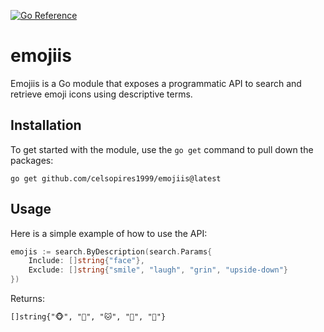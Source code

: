 [![Go Reference](https://pkg.go.dev/badge/github.com/celsopires1999/emojiis.svg)](https://pkg.go.dev/github.com/celsopires1999/emojiis)

# emojiis

Emojiis is a Go module that exposes a programmatic API to search and retrieve emoji icons using descriptive terms.

## Installation
To get started with the module, use the `go get` command to pull down the packages:

```
go get github.com/celsopires1999/emojiis@latest
```

## Usage
Here is a simple example of how to use the API:

```go
emojis := search.ByDescription(search.Params{
    Include: []string{"face"}, 
    Exclude: []string{"smile", "laugh", "grin", "upside-down"}
})
```

Returns:

```
[]string{"🐵", "🐶", "🐱", "🐯", "🦊"}
```
